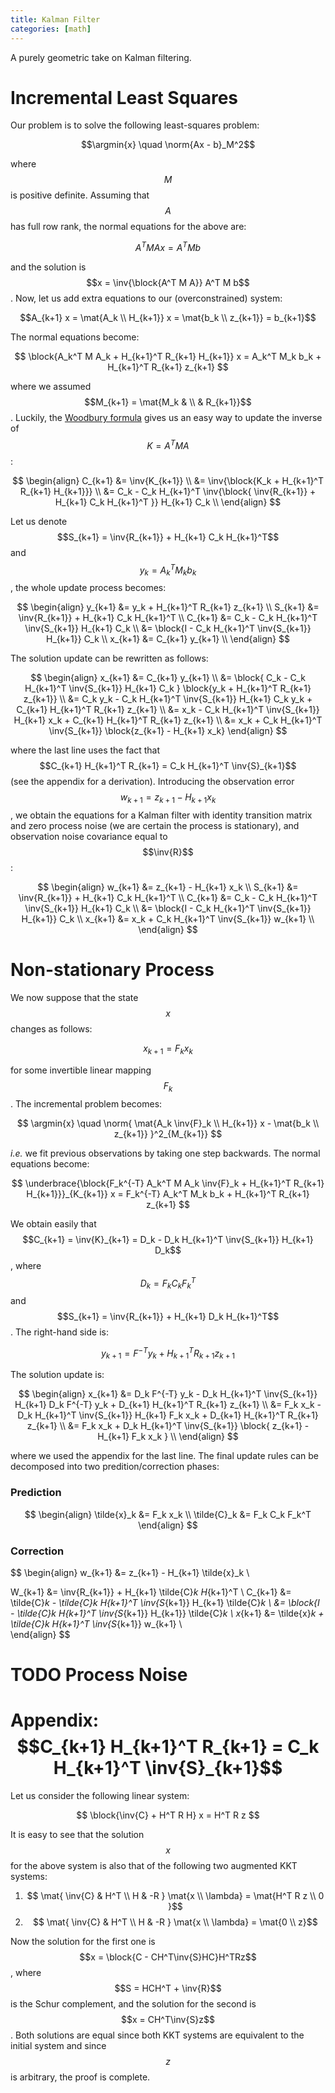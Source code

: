 ```yaml
---
title: Kalman Filter
categories: [math]
---
```


A purely geometric take on Kalman filtering.

# Incremental Least Squares

Our problem is to solve the following least-squares problem: 

$$\argmin{x} \quad \norm{Ax - b}_M^2$$

where $$M$$ is positive definite. Assuming that $$A$$ has full row
rank, the normal equations for the above are:

$$ A^T M A x = A^T M b $$

and the solution is $$x = \inv{\block{A^T M A}} A^T M b$$. Now, let us
add extra equations to our (overconstrained) system:

$$A_{k+1} x = \mat{A_k \\ H_{k+1}} x = \mat{b_k \\ z_{k+1}} = b_{k+1}$$

The normal equations become:

$$ \block{A_k^T M A_k + H_{k+1}^T R_{k+1} H_{k+1}} x = A_k^T M_k b_k + H_{k+1}^T R_{k+1} z_{k+1} $$

where we assumed $$M_{k+1} = \mat{M_k & \\ & R_{k+1}}$$. Luckily, the
[Woodbury formula](https://en.wikipedia.org/wiki/Woodbury_matrix_identity)
gives us an easy way to update the inverse of $$K = A^T M A$$:

$$
\begin{align} 
C_{k+1} &= \inv{K_{k+1}} \\
	&= \inv{\block{K_k + H_{k+1}^T R_{k+1} H_{k+1}}} \\
	&= C_k - C_k H_{k+1}^T \inv{\block{ \inv{R_{k+1}} + H_{k+1} C_k H_{k+1}^T }} H_{k+1} C_k \\
\end{align}
$$

Let us denote $$S_{k+1} = \inv{R_{k+1}} + H_{k+1} C_k H_{k+1}^T$$ and $$y_k =
A_k^T M_k b_k$$, the whole update process becomes:

$$
\begin{align} 
y_{k+1} &= y_k + H_{k+1}^T R_{k+1} z_{k+1} \\
S_{k+1} &= \inv{R_{k+1}} + H_{k+1} C_k H_{k+1}^T \\
C_{k+1} &= C_k - C_k H_{k+1}^T \inv{S_{k+1}} H_{k+1} C_k \\
        &= \block{I - C_k H_{k+1}^T \inv{S_{k+1}} H_{k+1}} C_k \\
x_{k+1} &= C_{k+1} y_{k+1} \\		
\end{align}
$$		

The solution update can be rewritten as follows:

$$
\begin{align}
x_{k+1} &= C_{k+1} y_{k+1} \\
&= \block{ C_k - C_k H_{k+1}^T \inv{S_{k+1}} H_{k+1} C_k } \block{y_k + H_{k+1}^T R_{k+1} z_{k+1}} \\
&= C_k y_k - C_k H_{k+1}^T \inv{S_{k+1}} H_{k+1} C_k y_k + C_{k+1} H_{k+1}^T R_{k+1} z_{k+1} \\
&= x_k - C_k H_{k+1}^T \inv{S_{k+1}} H_{k+1} x_k + C_{k+1} H_{k+1}^T R_{k+1} z_{k+1} \\
&= x_k + C_k H_{k+1}^T \inv{S_{k+1}} \block{z_{k+1} -  H_{k+1} x_k}
\end{align}
$$

where the last line uses the fact that $$C_{k+1} H_{k+1}^T R_{k+1} = C_k
H_{k+1}^T \inv{S}_{k+1}$$ (see the appendix for a
derivation). Introducing the observation error $$w_{k+1} = z_{k+1} -
H_{k+1} x_k$$, we obtain the equations for a Kalman filter with
identity transition matrix and zero process noise (we are certain the
process is stationary), and observation noise covariance equal to
$$\inv{R}$$:

$$
\begin{align} 
w_{k+1} &= z_{k+1} - H_{k+1} x_k \\ 
S_{k+1} &= \inv{R_{k+1}} + H_{k+1} C_k H_{k+1}^T \\
C_{k+1} &= C_k - C_k H_{k+1}^T \inv{S_{k+1}} H_{k+1} C_k \\
        &= \block{I - C_k H_{k+1}^T \inv{S_{k+1}} H_{k+1}} C_k \\
x_{k+1} &= x_k + C_k H_{k+1}^T \inv{S_{k+1}} w_{k+1} \\		
\end{align}
$$

# Non-stationary Process

We now suppose that the state $$x$$ changes as follows:

$$ x_{k+1} = F_k x_k $$

for some invertible linear mapping $$F_k$$. The incremental problem
becomes:

$$ \argmin{x} \quad \norm{ \mat{A_k \inv{F}_k \\ H_{k+1}} x - \mat{b_k \\ z_{k+1}} }^2_{M_{k+1}} $$

*i.e.* we fit previous observations by taking one step backwards. The
normal equations become:

$$ \underbrace{\block{F_k^{-T} A_k^T M A_k \inv{F}_k + H_{k+1}^T R_{k+1} H_{k+1}}}_{K_{k+1}} x = F_k^{-T} A_k^T M_k b_k + H_{k+1}^T R_{k+1} z_{k+1} $$

We obtain easily that $$C_{k+1} = \inv{K}_{k+1} = D_k - D_k H_{k+1}^T \inv{S_{k+1}}
H_{k+1} D_k$$, where $$D_k = F_k C_k F_k^T$$ and $$S_{k+1} =
\inv{R_{k+1}} + H_{k+1} D_k H_{k+1}^T$$. The right-hand side is:

$$ y_{k+1} = F^{-T} y_k + H_{k+1}^TR_{k+1} z_{k+1} $$

The solution update is:

$$
\begin{align}
x_{k+1} &= D_k F^{-T} y_k - D_k H_{k+1}^T \inv{S_{k+1}} H_{k+1} D_k F^{-T} y_k + D_{k+1} H_{k+1}^T R_{k+1} z_{k+1} \\
&= F_k x_k - D_k H_{k+1}^T \inv{S_{k+1}} H_{k+1} F_k x_k + D_{k+1} H_{k+1}^T R_{k+1} z_{k+1} \\
&= F_k x_k + D_k H_{k+1}^T \inv{S_{k+1}} \block{ z_{k+1} - H_{k+1} F_k x_k } \\
\end{align}
$$

where we used the appendix for the last line. The final update rules
can be decomposed into two predition/correction phases:

### Prediction

$$
\begin{align} 
\tilde{x}_k &= F_k x_k \\
\tilde{C}_k &= F_k C_k F_k^T
\end{align}
$$

### Correction

$$
\begin{align} 
w_{k+1} &= z_{k+1} - H_{k+1} \tilde{x}_k \\ 

W_{k+1} &= \inv{R_{k+1}} + H_{k+1} \tilde{C}_k H_{k+1}^T \\
C_{k+1} &= \tilde{C}_k - \tilde{C}_k H_{k+1}^T \inv{S_{k+1}} H_{k+1} \tilde{C}_k \\
        &= \block{I - \tilde{C}_k H_{k+1}^T \inv{S_{k+1}} H_{k+1}} \tilde{C}_k \\
x_{k+1} &= \tilde{x}_k + \tilde{C}_k H_{k+1}^T \inv{S_{k+1}} w_{k+1} \\		
\end{align}
$$

# TODO Process Noise


# Appendix: $$C_{k+1} H_{k+1}^T R_{k+1} = C_k H_{k+1}^T \inv{S}_{k+1}$$

Let us consider the following linear system:

$$ \block{\inv{C} + H^T R H} x = H^T R z $$

It is easy to see that the solution $$x$$ for the above system is also
that of the following two augmented KKT systems:

1. $$ \mat{ \inv{C} & H^T \\ H & -R } \mat{x \\ \lambda} = \mat{H^T R z \\ 0 }$$
2. $$ \mat{ \inv{C} & H^T \\ H & -R } \mat{x \\ \lambda} = \mat{0 \\ z}$$

Now the solution for the first one is $$x = \block{C -
CH^T\inv{S}HC}H^TRz$$, where $$S = HCH^T + \inv{R}$$ is the Schur
complement, and the solution for the second is $$x = CH^T\inv{S}z$$.
Both solutions are equal since both KKT systems are equivalent to the
initial system and since $$z$$ is arbitrary, the proof is complete.
